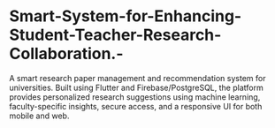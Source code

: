 # Smart-System-for-Enhancing-Student-Teacher-Research-Collaboration.-
A smart research paper management and recommendation system for universities. Built using Flutter and Firebase/PostgreSQL, the platform provides personalized research suggestions using machine learning, faculty-specific insights, secure access, and a responsive UI for both mobile and web.
